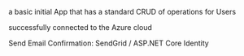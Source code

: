 a basic initial App that has a standard CRUD of operations for Users

successfully connected to the Azure cloud

Send Email Confirmation: SendGrid / ASP.NET Core Identity
